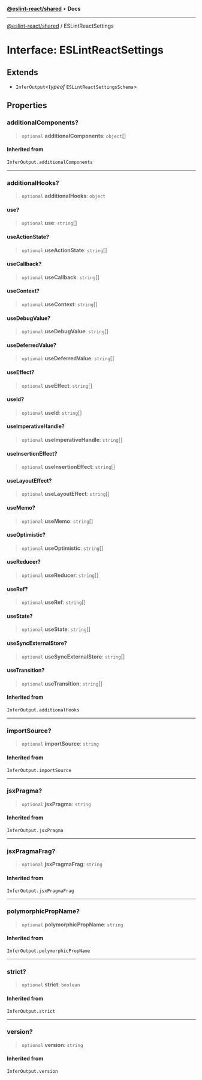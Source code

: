 [**@eslint-react/shared**](../README.md) • **Docs**

***

[@eslint-react/shared](../README.md) / ESLintReactSettings

# Interface: ESLintReactSettings

## Extends

- `InferOutput`\<*typeof* `ESLintReactSettingsSchema`\>

## Properties

### additionalComponents?

> `optional` **additionalComponents**: `object`[]

#### Inherited from

`InferOutput.additionalComponents`

***

### additionalHooks?

> `optional` **additionalHooks**: `object`

#### use?

> `optional` **use**: `string`[]

#### useActionState?

> `optional` **useActionState**: `string`[]

#### useCallback?

> `optional` **useCallback**: `string`[]

#### useContext?

> `optional` **useContext**: `string`[]

#### useDebugValue?

> `optional` **useDebugValue**: `string`[]

#### useDeferredValue?

> `optional` **useDeferredValue**: `string`[]

#### useEffect?

> `optional` **useEffect**: `string`[]

#### useId?

> `optional` **useId**: `string`[]

#### useImperativeHandle?

> `optional` **useImperativeHandle**: `string`[]

#### useInsertionEffect?

> `optional` **useInsertionEffect**: `string`[]

#### useLayoutEffect?

> `optional` **useLayoutEffect**: `string`[]

#### useMemo?

> `optional` **useMemo**: `string`[]

#### useOptimistic?

> `optional` **useOptimistic**: `string`[]

#### useReducer?

> `optional` **useReducer**: `string`[]

#### useRef?

> `optional` **useRef**: `string`[]

#### useState?

> `optional` **useState**: `string`[]

#### useSyncExternalStore?

> `optional` **useSyncExternalStore**: `string`[]

#### useTransition?

> `optional` **useTransition**: `string`[]

#### Inherited from

`InferOutput.additionalHooks`

***

### importSource?

> `optional` **importSource**: `string`

#### Inherited from

`InferOutput.importSource`

***

### jsxPragma?

> `optional` **jsxPragma**: `string`

#### Inherited from

`InferOutput.jsxPragma`

***

### jsxPragmaFrag?

> `optional` **jsxPragmaFrag**: `string`

#### Inherited from

`InferOutput.jsxPragmaFrag`

***

### polymorphicPropName?

> `optional` **polymorphicPropName**: `string`

#### Inherited from

`InferOutput.polymorphicPropName`

***

### strict?

> `optional` **strict**: `boolean`

#### Inherited from

`InferOutput.strict`

***

### version?

> `optional` **version**: `string`

#### Inherited from

`InferOutput.version`
